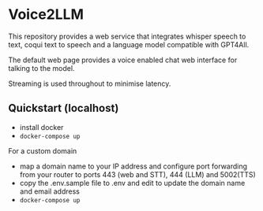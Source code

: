 # Voice2LLM

This repository provides a web service that integrates whisper speech to text,
coqui text to speech and a language model compatible with GPT4All.

The default web page provides a voice enabled chat web interface for talking to the model.

Streaming is used throughout to minimise latency.


## Quickstart (localhost)

- install docker 
- ```docker-compose up```

For a custom domain
- map a domain name to your IP address and configure port forwarding from your router to ports 443 (web and STT), 444 (LLM) and 5002(TTS)
- copy the .env.sample file to .env and edit to update the domain name and email address
- ```docker-compose up```


